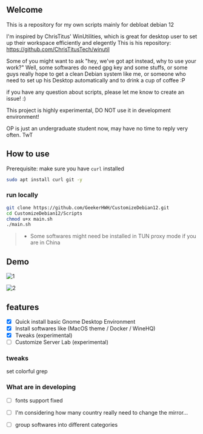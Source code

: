 ## Welcome
This is a repository for my own scripts mainly for debloat debian 12

I'm inspired by ChrisTitus' WinUtilities, which is great for desktop user to set up their workspace efficiently and elegently
This is his repository: https://github.com/ChrisTitusTech/winutil

Some of you might want to ask "hey, we've got apt instead, why to use your work?"
Well, some softwares do need gpg key and some stuffs, or some guys really hope to get a clean Debian system like me, or someone who need to set up his Desktop automatically and to drink a cup of coffee :P

if you have any question about scripts, 
please let me know to create an issue! :)

This project is highly experimental, DO NOT use it in development environment!

OP is just an undergraduate student now, may have no time to reply very often. TwT

## How to use
Prerequisite: make sure you have `curl` installed
```bash
sudo apt install curl git -y
```

### run locally
```bash
git clone https://github.com/GeekerHWH/CustomizeDebian12.git
cd CustomizeDebian12/Scripts
chmod u+x main.sh
./main.sh
```

<!-- Execute the following command and Follow the TUI to finish installing your Debian, and you are done!
```bash
sudo bash -c "$(curl -fsSL https://raw.githubusercontent.com/GeekerHWH/CustomizeDebian12/main/CustomizeDebian12.sh)"
``` -->

> - Some softwares might need be installed in TUN proxy mode if you are in China

## Demo
![1](static/images/1.png)

![2](static/images/2.png)

## features
- [x] Quick install basic Gnome Desktop Environment
- [x] Install softwares like (MacOS theme / Docker / WineHQ)
- [x] Tweaks (experimental)
- [ ] Customize Server Lab (experimental)

### tweaks
set colorful grep

### What are in developing
- [ ] fonts support fixed
- [ ] I'm considering how many country really need to change the mirror...
- [ ] group softwares into different categories

